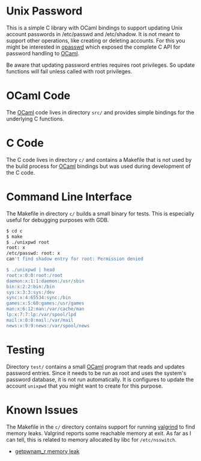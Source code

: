 
# Unix Password

This is a simple C library with OCaml bindings to support updating Unix
account passwords in /etc/passwd and /etc/shadow. It is not meant to
support other operations, like creating or deleting accounts. For this
you might be interested in [opasswd] which exposed the complete C API
for password handling to [OCaml].

Be aware that updating password entries requires root privileges. So
update functions will fail unless called with root privileges.

# OCaml Code

The [OCaml] code lives in directory `src/` and provides simple bindings
for the underlying C functions.

# C Code

The C code lives in directory `c/` and contains a Makefile that is not
used by the build process for [OCaml] bindings but was used during
development of the C code.

# Command Line Interface

The Makefile in directory `c/` builds a small binary for tests. This is
especially useful for debugging purposes with GDB.

```sh
$ cd c
$ make
$ ./unixpwd root
root: x
/etc/passwd: root: x
can't find shadow entry for root: Permission denied

$ ./unixpwd | head
root:x:0:0:root:/root
daemon:x:1:1:daemon:/usr/sbin
bin:x:2:2:bin:/bin
sys:x:3:3:sys:/dev
sync:x:4:65534:sync:/bin
games:x:5:60:games:/usr/games
man:x:6:12:man:/var/cache/man
lp:x:7:7:lp:/var/spool/lpd
mail:x:8:8:mail:/var/mail
news:x:9:9:news:/var/spool/news
```

# Testing

Directory `test/` contains a small [OCaml] program that reads and
updates password entries. Since it needs to be run as root and uses the
system's password database, it is not run automatically. It is
configures to update the account `unixpwd` that you might want to create
for this purpose.

# Known Issues

The Makefile in the `c/` directory contains support for running
[valgrind] to find memory leaks. Valgrind reports some reachable memory
at exit. As far as I can tell, this is related to memory allocated by
libc for `/etc/nsswitch`.

* [getpwnam_r memory leak](https://stackoverflow.com/q/1447018)

[OCaml]:   https://www.ocaml.org/
[opasswd]: https://github.com/xapi-project/ocaml-opasswd.git
[valgrind]: http://valgrind.org/
